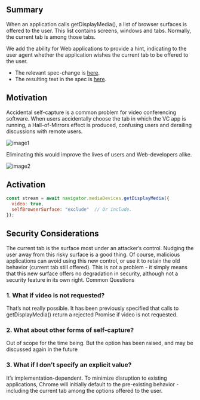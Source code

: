 ## Summary
When an application calls getDisplayMedia(), a list of browser surfaces is offered to the user. This list contains screens, windows and tabs. Normally, the current tab is among those tabs.

We add the ability for Web applications to provide a hint, indicating to the user agent whether the application wishes the current tab to be offered to the user.

* The relevant spec-change is [here](https://github.com/w3c/mediacapture-screen-share/pull/216/files).
* The resulting text in the spec is [here](https://w3c.github.io/mediacapture-screen-share/#dom-displaymediastreamconstraints-selfbrowsersurface).

## Motivation
Accidental self-capture is a common problem for video conferencing software. When users accidentally choose the tab in which the VC app is running, a Hall-of-Mirrors effect is produced, confusing users and derailing discussions with remote users.

![image1](https://user-images.githubusercontent.com/22117736/185492428-0c00d65a-86c7-4d73-beb1-12969e95f705.png)


Eliminating this would improve the lives of users and Web-developers alike.

![image2](https://user-images.githubusercontent.com/22117736/185492438-115e1547-9f4a-46ae-8920-84153b5e598c.png)

## Activation
```js
const stream = await navigator.mediaDevices.getDisplayMedia({
  video: true,
  selfBrowserSurface: "exclude"  // Or include.
});
```

## Security Considerations
The current tab is the surface most under an attacker’s control. Nudging the user away from this risky surface is a good thing. Of course, malicious applications can avoid using this new control, or use it to retain the old behavior (current tab still offered). This is not a problem - it simply means that this new surface offers no degradation in security, although not a security feature in its own right.
Common Questions
### 1. What if video is not requested?
That’s not really possible. It has been previously specified that calls to getDisplayMedia() return a rejected Promise if video is not requested.
### 2. What about other forms of self-capture?
Out of scope for the time being. But the option has been raised, and may be discussed again in the future
### 3. What if I don’t specify an explicit value?
It’s implementation-dependent. To minimize disruption to existing applications, Chrome will initially default to the pre-existing behavior - including the current tab among the options offered to the user.

